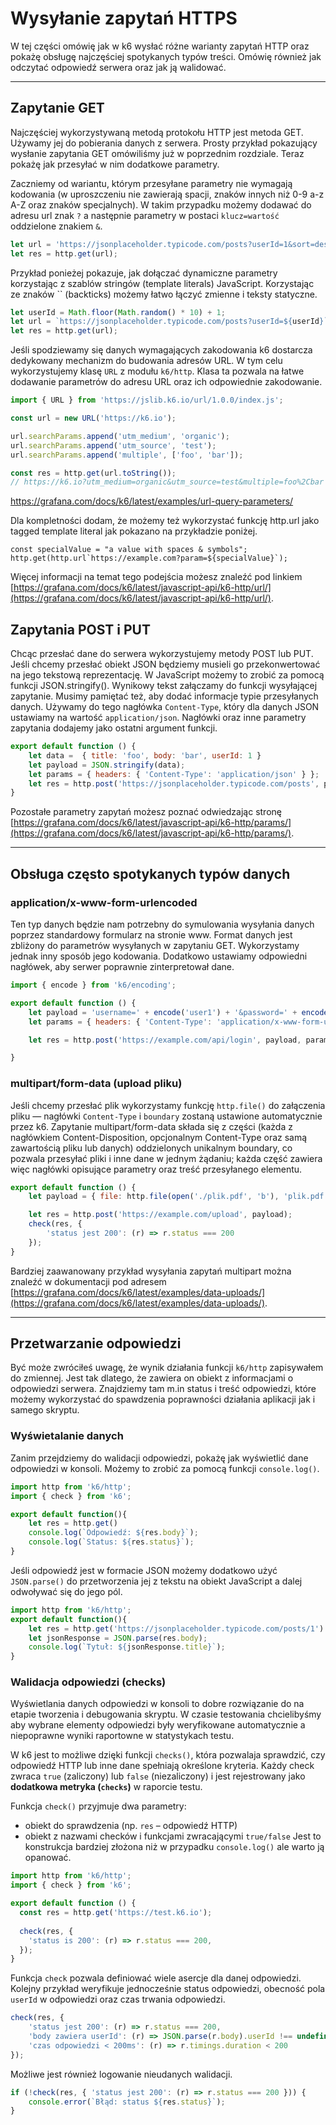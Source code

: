 # Wysyłanie zapytań HTTPS

W tej części omówię jak w k6 wysłać różne warianty zapytań HTTP oraz pokażę obsługę najczęściej spotykanych typów treści. Omówię również jak odczytać odpowiedź serwera oraz jak ją walidować.

---

## Zapytanie GET

Najczęściej wykorzystywaną metodą protokołu HTTP jest metoda GET. Używamy jej do pobierania danych z serwera. Prosty przykład pokazujący wysłanie zapytania GET omówiliśmy już w poprzednim rozdziale. Teraz pokażę jak przesyłać w nim dodatkowe parametry.

Zaczniemy od wariantu, którym przesyłane parametry nie wymagają kodowania (w uproszczeniu nie zawierają spacji, znaków innych niż 0-9 a-z A-Z oraz znaków specjalnych). W takim przypadku możemy dodawać do adresu url znak `?` a następnie parametry w postaci `klucz=wartość` oddzielone znakiem `&`.

```javascript
let url = 'https://jsonplaceholder.typicode.com/posts?userId=1&sort=desc';
let res = http.get(url);
```

Przykład ponieżej pokazuje, jak dołączać dynamiczne parametry korzystając z szablów stringów (template literals) JavaScript. Korzystając ze znaków \`\` (backticks) możemy łatwo łączyć zmienne i teksty statyczne.

```javascript
let userId = Math.floor(Math.random() * 10) + 1;
let url = `https://jsonplaceholder.typicode.com/posts?userId=${userId}`;
let res = http.get(url);
```

Jeśli spodziewamy się danych wymagających zakodowania k6 dostarcza dedykowany mechanizm do budowania adresów URL. W tym celu wykorzystujemy klasę `URL` z modułu `k6/http`. Klasa ta pozwala na łatwe dodawanie parametrów do adresu URL oraz ich odpowiednie zakodowanie.

```javascript
import { URL } from 'https://jslib.k6.io/url/1.0.0/index.js';

const url = new URL('https://k6.io');

url.searchParams.append('utm_medium', 'organic');
url.searchParams.append('utm_source', 'test');
url.searchParams.append('multiple', ['foo', 'bar']);

const res = http.get(url.toString());
// https://k6.io?utm_medium=organic&utm_source=test&multiple=foo%2Cbar

```

https://grafana.com/docs/k6/latest/examples/url-query-parameters/

Dla kompletności dodam, że możemy też wykorzystać funkcję http.url jako tagged template literal jak pokazano na przykładzie poniżej.


```
const specialValue = "a value with spaces & symbols";
http.get(http.url`https://example.com?param=${specialValue}`);
```

Więcej informacji na temat tego podejścia możesz znaleźć pod linkiem [https://grafana.com/docs/k6/latest/javascript-api/k6-http/url/](https://grafana.com/docs/k6/latest/javascript-api/k6-http/url/).

## Zapytania POST i PUT

Chcąc przesłać dane do serwera wykorzystujemy metody POST lub PUT. Jeśli chcemy przesłać obiekt JSON będziemy musieli go przekonwertować na jego tekstową reprezentację. W JavaScript możemy to zrobić za pomocą funkcji JSON.stringify(). Wynikowy tekst załączamy do funkcji wysyłającej zapytanie. Musimy  pamiętać też, aby dodać informacje typie przesyłanych danych. Używamy do tego nagłówka `Content-Type`, który dla danych JSON ustawiamy na wartość `application/json`. Nagłówki oraz inne parametry zapytania dodajemy jako ostatni argument funkcji.

```javascript
export default function () {
    let data =  { title: 'foo', body: 'bar', userId: 1 }
    let payload = JSON.stringify(data);
    let params = { headers: { 'Content-Type': 'application/json' } };    
    let res = http.post('https://jsonplaceholder.typicode.com/posts', payload, params);
}
```

Pozostałe parametry zapytań możesz poznać odwiedzając stronę [https://grafana.com/docs/k6/latest/javascript-api/k6-http/params/](https://grafana.com/docs/k6/latest/javascript-api/k6-http/params/).

---

## Obsługa często spotykanych typów danych

### application/x-www-form-urlencoded

Ten typ danych będzie nam potrzebny do symulowania wysyłania danych poprzez standardowy formularz na stronie www. Format danych jest zbliżony do parametrów wysyłanych w zapytaniu GET. Wykorzystamy jednak inny sposób jego kodowania. Dodatkowo ustawiamy odpowiedni nagłówek, aby serwer poprawnie zinterpretował dane.

```javascript
import { encode } from 'k6/encoding';

export default function () {
    let payload = 'username=' + encode('user1') + '&password=' + encode('pass1');
    let params = { headers: { 'Content-Type': 'application/x-www-form-urlencoded' } };

    let res = http.post('https://example.com/api/login', payload, params);

}
```

### multipart/form-data (upload pliku)

Jeśli chcemy przesłać plik wykorzystamy funkcję `http.file()` do załączenia pliku — nagłówki `Content-Type` i `boundary` zostaną ustawione automatycznie przez k6. Zapytanie multipart/form-data składa się z części (każda z nagłówkiem Content-Disposition, opcjonalnym Content-Type oraz samą zawartością pliku lub danych) oddzielonych unikalnym boundary, co pozwala przesyłać pliki i inne dane w jednym żądaniu; każda część zawiera więc nagłówki opisujące parametry oraz treść przesyłanego elementu.

```javascript
export default function () {
    let payload = { file: http.file(open('./plik.pdf', 'b'), 'plik.pdf') };

    let res = http.post('https://example.com/upload', payload);
    check(res, {
        'status jest 200': (r) => r.status === 200
    });
}
```

Bardziej zaawanowany przykład wysyłania zapytań multipart można znaleźć w dokumentacji pod adresem [https://grafana.com/docs/k6/latest/examples/data-uploads/](https://grafana.com/docs/k6/latest/examples/data-uploads/).

---

## Przetwarzanie odpowiedzi

Być może zwróciłeś uwagę, że wynik działania funkcji `k6/http` zapisywałem do zmiennej. Jest tak dlatego, że zawiera on obiekt z informacjami o odpowiedzi serwera. Znajdziemy tam m.in status i treść odpowiedzi, które możemy wykorzystać do spawdzenia poprawności działania aplikacji jak i samego skryptu. 

### Wyświetalanie danych

Zanim przejdziemy do walidacji odpowiedzi, pokażę jak wyświetlić dane odpowiedzi w konsoli. Możemy to zrobić za pomocą funkcji `console.log()`.

```javascript
import http from 'k6/http';
import { check } from 'k6';

export default function(){
    let res = http.get()
    console.log(`Odpowiedź: ${res.body}`);
    console.log(`Status: ${res.status}`);
}
```

Jeśli odpowiedź jest w formacie JSON możemy dodatkowo użyć `JSON.parse()` do przetworzenia jej z tekstu na obiekt JavaScript a dalej odwoływać się do jego pól. 

```javascript
import http from 'k6/http';
export default function(){
    let res = http.get('https://jsonplaceholder.typicode.com/posts/1')
    let jsonResponse = JSON.parse(res.body);
    console.log(`Tytuł: ${jsonResponse.title}`);
}
```

### Walidacja odpowiedzi (checks)
Wyświetlania danych odpowiedzi w konsoli to dobre rozwiązanie do na etapie tworzenia i debugowania skryptu. W czasie testowania chcielibyśmy aby wybrane elementy odpowiedzi były weryfikowane automatycznie a niepoprawne wyniki raportowne w statystykach testu.

W k6 jest to możliwe dzięki funkcji `checks()`, która pozwalaja sprawdzić, czy odpowiedź HTTP lub inne dane spełniają określone kryteria. Każdy check zwraca `true` (zaliczony) lub `false` (niezaliczony) i jest rejestrowany jako **dodatkowa metryka (`checks`)** w raporcie testu.

Funkcja `check()` przyjmuje dwa parametry: 
- obiekt do sprawdzenia (np. `res` – odpowiedź HTTP)
- obiekt z nazwami checków i funkcjami zwracającymi `true/false`
Jest to konstrukcja bardziej złożona niż w przypadku `console.log()` ale warto ją opanować.

```javascript
import http from 'k6/http';
import { check } from 'k6';

export default function () {
  const res = http.get('https://test.k6.io');
  
  check(res, {
    'status is 200': (r) => r.status === 200,
  });
}
```

Funkcja `check` pozwala definiować wiele asercje dla danej odpowiedzi. Kolejny przykład weryfikuje jednocześnie status odpowiedzi, obecność pola `userId` w odpowiedzi oraz czas trwania odpowiedzi.

```javascript
check(res, {
    'status jest 200': (r) => r.status === 200,
    'body zawiera userId': (r) => JSON.parse(r.body).userId !== undefined,
    'czas odpowiedzi < 200ms': (r) => r.timings.duration < 200
});
```

Możliwe jest również logowanie nieudanych walidacji.

```javascript
if (!check(res, { 'status jest 200': (r) => r.status === 200 })) {
    console.error(`Błąd: status ${res.status}`);
}
```

